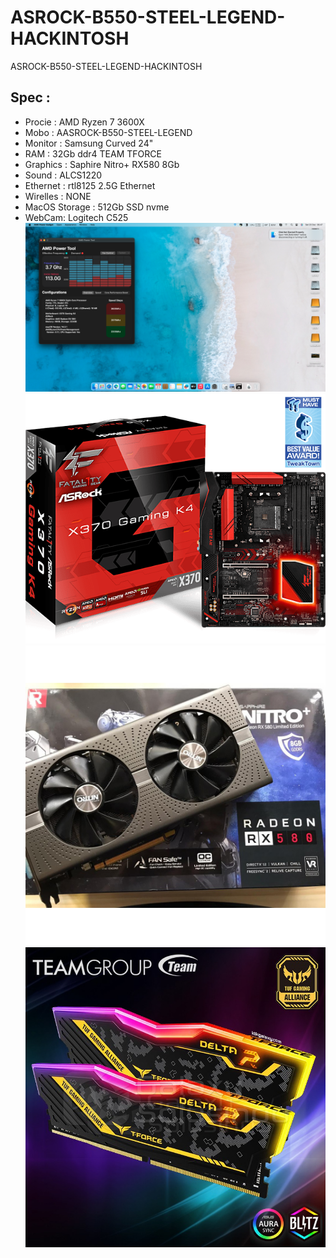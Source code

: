 # ASROCK-B550-STEEL-LEGEND-HACKINTOSH
ASROCK-B550-STEEL-LEGEND-HACKINTOSH

## Spec :
- Procie : AMD Ryzen 7 3600X
- Mobo : AASROCK-B550-STEEL-LEGEND
- Monitor : Samsung Curved 24"
- RAM : 32Gb ddr4 TEAM TFORCE
- Graphics : Saphire Nitro+ RX580 8Gb
- Sound : ALCS1220
- Ethernet : rtl8125 2.5G  Ethernet
- Wirelles : NONE
- MacOS Storage : 512Gb SSD nvme
- WebCam: Logitech C525
![Pic](https://github.com/iskakfatoni/ASROCK-FATAL1TY-X370-GAMING-K4-HACKINTOSH/blob/main/PICTURES/Screenshot%202023-12-23%20at%2006.47.19.png)
![Pic](https://github.com/iskakfatoni/ASROCK-FATAL1TY-X370-GAMING-K4-HACKINTOSH/blob/main/PICTURES/Fatal1ty%20X370%20Gaming%20K4(M1).png)
![Pic](https://github.com/iskakfatoni/ASUS_Z270_TUF_MARK1_SAPPHIRE_NITRO_RX580_6GB_HACKINTOSH_OPENCORE/blob/main/PIC/SAPPHIRE_NITRO_RX580_8GB.jpeg)
![Pic](https://github.com/iskakfatoni/ASUS_Z270_TUF_MARK1_SAPPHIRE_NITRO_RX580_6GB_HACKINTOSH_OPENCORE/blob/main/PIC/TEAM-TFORCE.jpeg)
